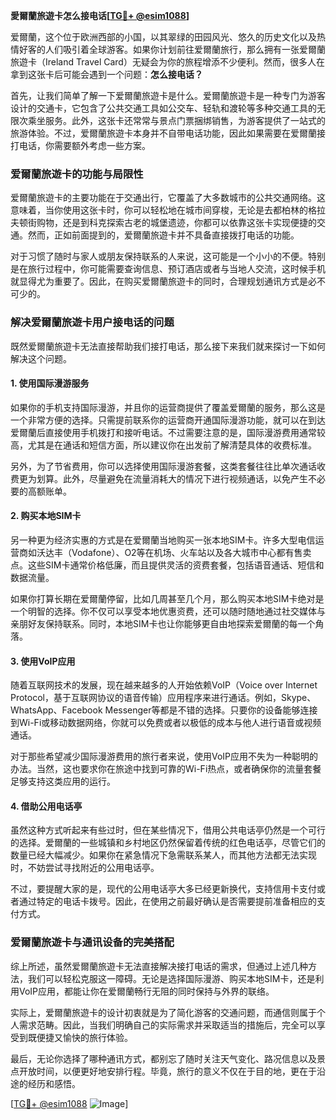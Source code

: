 **愛爾蘭旅遊卡怎么接电话[[TG💪+ @esim1088](https://t.me/s/esim1088)]**

爱爾蘭，这个位于欧洲西部的小国，以其翠绿的田园风光、悠久的历史文化以及热情好客的人们吸引着全球游客。如果你计划前往爱爾蘭旅行，那么拥有一张爱爾蘭旅遊卡（Ireland Travel Card）无疑会为你的旅程增添不少便利。然而，很多人在拿到这张卡后可能会遇到一个问题：**怎么接电话？** 

首先，让我们简单了解一下爱爾蘭旅遊卡是什么。爱爾蘭旅遊卡是一种专门为游客设计的交通卡，它包含了公共交通工具如公交车、轻轨和渡轮等多种交通工具的无限次乘坐服务。此外，这张卡还常常与景点门票捆绑销售，为游客提供了一站式的旅游体验。不过，爱爾蘭旅遊卡本身并不自带电话功能，因此如果需要在爱爾蘭接打电话，你需要额外考虑一些方案。

### **爱爾蘭旅遊卡的功能与局限性**

爱爾蘭旅遊卡的主要功能在于交通出行，它覆盖了大多数城市的公共交通网络。这意味着，当你使用这张卡时，你可以轻松地在城市间穿梭，无论是去都柏林的格拉夫顿街购物，还是到科克探索古老的城堡遗迹，你都可以依靠这张卡实现便捷的交通。然而，正如前面提到的，爱爾蘭旅遊卡并不具备直接拨打电话的功能。

对于习惯了随时与家人或朋友保持联系的人来说，这可能是一个小小的不便。特别是在旅行过程中，你可能需要查询信息、预订酒店或者与当地人交流，这时候手机就显得尤为重要了。因此，在购买爱爾蘭旅遊卡的同时，合理规划通讯方式是必不可少的。

### **解决爱爾蘭旅遊卡用户接电话的问题**

既然爱爾蘭旅遊卡无法直接帮助我们接打电话，那么接下来我们就来探讨一下如何解决这个问题。

#### **1. 使用国际漫游服务**

如果你的手机支持国际漫游，并且你的运营商提供了覆盖爱爾蘭的服务，那么这是一个非常方便的选择。只需提前联系你的运营商开通国际漫游功能，就可以在到达爱爾蘭后直接使用手机拨打和接听电话。不过需要注意的是，国际漫游费用通常较高，尤其是在通话和短信方面，所以建议你在出发前了解清楚具体的收费标准。

另外，为了节省费用，你可以选择使用国际漫游套餐，这类套餐往往比单次通话收费更为划算。此外，尽量避免在流量消耗大的情况下进行视频通话，以免产生不必要的高额账单。

#### **2. 购买本地SIM卡**

另一种更为经济实惠的方式是在爱爾蘭当地购买一张本地SIM卡。许多大型电信运营商如沃达丰（Vodafone）、O2等在机场、火车站以及各大城市中心都有售卖点。这些SIM卡通常价格低廉，而且提供灵活的资费套餐，包括语音通话、短信和数据流量。

如果你打算长期在爱爾蘭停留，比如几周甚至几个月，那么购买本地SIM卡绝对是一个明智的选择。你不仅可以享受本地优惠资费，还可以随时随地通过社交媒体与亲朋好友保持联系。同时，本地SIM卡也让你能够更自由地探索爱爾蘭的每一个角落。

#### **3. 使用VoIP应用**

随着互联网技术的发展，现在越来越多的人开始依赖VoIP（Voice over Internet Protocol，基于互联网协议的语音传输）应用程序来进行通话。例如，Skype、WhatsApp、Facebook Messenger等都是不错的选择。只要你的设备能够连接到Wi-Fi或移动数据网络，你就可以免费或者以极低的成本与他人进行语音或视频通话。

对于那些希望减少国际漫游费用的旅行者来说，使用VoIP应用不失为一种聪明的办法。当然，这也要求你在旅途中找到可靠的Wi-Fi热点，或者确保你的流量套餐足够支持这类应用的运行。

#### **4. 借助公用电话亭**

虽然这种方式听起来有些过时，但在某些情况下，借用公共电话亭仍然是一个可行的选择。爱爾蘭的一些城镇和乡村地区仍然保留着传统的红色电话亭，尽管它们的数量已经大幅减少。如果你在紧急情况下急需联系某人，而其他方法都无法实现时，不妨尝试寻找附近的公用电话亭。

不过，要提醒大家的是，现代的公用电话亭大多已经更新换代，支持信用卡支付或者通过特定的电话卡拨号。因此，在使用之前最好确认是否需要提前准备相应的支付方式。

### **爱爾蘭旅遊卡与通讯设备的完美搭配**

综上所述，虽然爱爾蘭旅遊卡无法直接解决接打电话的需求，但通过上述几种方法，我们可以轻松克服这一障碍。无论是选择国际漫游、购买本地SIM卡，还是利用VoIP应用，都能让你在爱爾蘭畅行无阻的同时保持与外界的联络。

实际上，爱爾蘭旅遊卡的设计初衷就是为了简化游客的交通问题，而通信则属于个人需求范畴。因此，当我们明确自己的实际需求并采取适当的措施后，完全可以享受到既便捷又愉快的旅行体验。

最后，无论你选择了哪种通讯方式，都别忘了随时关注天气变化、路况信息以及景点开放时间，以便更好地安排行程。毕竟，旅行的意义不仅在于目的地，更在于沿途的经历和感悟。

[[TG💪+ @esim1088](https://t.me/s/esim1088) ![Image](https://i.postimg.cc/4NQfJmqS/Snipaste-2025-05-13-00-14-12.png)]